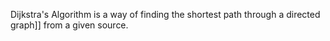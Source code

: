 Dijkstra's Algorithm is a way of finding the shortest path through a directed graph]] from a given source. 
